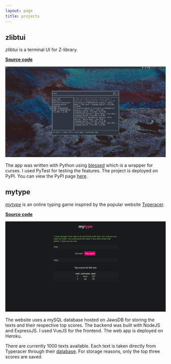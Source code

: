 ```yaml
---
layout: page
title: projects
---
```


## zlibtui

_zlibtui_ is a terminal UI for Z-library.

__[Source code](https://github.com/jfto23/zlibtui)__

![](/assets/images/zlibtui_pic.png)

The app was written with Python using
[blessed](https://pypi.org/project/blessed/) which is a wrapper for curses.
I used PyTest for testing the features. The project is 
deployed on PyPI. You can view the PyPI page [here](https://pypi.org/project/zlibtui/).

## mytype

[_mytype_](https://serene-dawn-01436.herokuapp.com) is an online typing game
inspired by
the popular website [Typeracer](https://typeracer.com). 

__[Source
code](https://github.com/jfto23/mytype)__

![](/assets/images/mytype_pic.png)

The website uses a mySQL database hosted on JawsDB for storing the texts and
their respective top scores. The backend was built with NodeJS and ExpressJS. I used VueJS for
the frontend. The web app is deployed on Heroku.

There are currently 1000 texts available. Each text is taken directly from
Typeracer through their [database](http://typeracerdata.com/texts). For storage
reasons, only the top three scores are saved.
